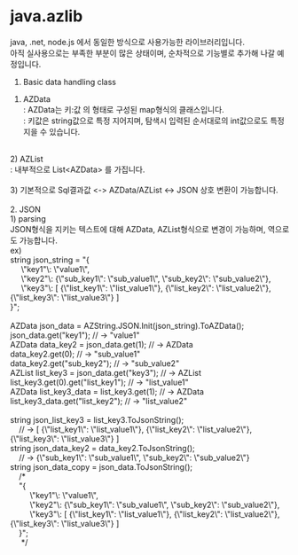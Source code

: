 # java.azlib

java, .net, node.js 에서 동일한 방식으로 사용가능한 라이브러리입니다.<br />
아직 실사용으로는 부족한 부분이 많은 상태이며, 순차적으로 기능별로 추가해 나갈 예정입니다.

1. Basic data handling class<br />
1) AZData<br />
: AZData는 키:값 의 형태로 구성된 map형식의 클래스입니다.<br />
: 키값은 string값으로 특정 지어지며, 탐색시 입력된 순서대로의 int값으로도 특정지을 수 있습니다.<br />
<br />
2) AZList<br />
: 내부적으로 List&lt;AZData&gt; 를 가집니다.<br />
<br />
3) 기본적으로 Sql결과값 &lt;-&gt; AZData/AZList &lt;-&gt; JSON 상호 변환이 가능합니다.<br />
<br />
2. JSON<br />
1) parsing<br />
JSON형식을 지키는 텍스트에 대해 AZData, AZList형식으로 변경이 가능하며, 역으로도 가능합니다.<br />
ex)<br />
string json_string = "{<br />
&nbsp;&nbsp;&nbsp;&nbsp;  \"key1"\: \"value1\",<br />
&nbsp;&nbsp;&nbsp;&nbsp;  \"key2"\: {\"sub_key1\": \"sub_value1\", \"sub_key2\": \"sub_value2\"},<br />
&nbsp;&nbsp;&nbsp;&nbsp;  \"key3"\: [ {\"list_key1\": \"list_value1\"}, {\"list_key2\": \"list_value2\"}, {\"list_key3\": \"list_value3\"} ]<br />
}";<br />
<br />
AZData json_data = AZString.JSON.Init(json_string).ToAZData();<br />
json_data.get("key1"); // -> "value1"<br />
AZData data_key2 = json_data.get(1); // -> AZData<br />
data_key2.get(0); // -> "sub_value1"<br />
data_key2.get("sub_key2"); // -> "sub_value2"<br />
AZList list_key3 = json_data.get("key3"); // -> AZList<br />
list_key3.get(0).get("list_key1"); // -> "list_value1"<br />
AZData list_key3_data = list_key3.get(1); // -> AZData<br />
list_key3_data.get("list_key2"); // -> "list_value2"<br />
<br />
string json_list_key3 = list_key3.ToJsonString(); <br />
&nbsp;&nbsp;&nbsp;&nbsp;// -> [ {\"list_key1\": \"list_value1\"}, {\"list_key2\": \"list_value2\"}, {\"list_key3\": \"list_value3\"} ]<br />
string json_data_key2 = data_key2.ToJsonString(); <br />
&nbsp;&nbsp;&nbsp;&nbsp;// -> {\"sub_key1\": \"sub_value1\", \"sub_key2\": \"sub_value2\"}<br />
string json_data_copy = json_data.ToJsonString(); <br />
&nbsp;&nbsp;&nbsp;&nbsp;/*<br />
&nbsp;&nbsp;&nbsp;&nbsp;"{<br />
&nbsp;&nbsp;&nbsp;&nbsp;&nbsp;&nbsp;&nbsp;&nbsp;  \"key1"\: \"value1\",<br />
&nbsp;&nbsp;&nbsp;&nbsp;&nbsp;&nbsp;&nbsp;&nbsp;  \"key2"\: {\"sub_key1\": \"sub_value1\", \"sub_key2\": \"sub_value2\"},<br />
&nbsp;&nbsp;&nbsp;&nbsp;&nbsp;&nbsp;&nbsp;&nbsp;  \"key3"\: [ {\"list_key1\": \"list_value1\"}, {\"list_key2\": \"list_value2\"}, {\"list_key3\": \"list_value3\"} ]<br />
&nbsp;&nbsp;&nbsp;&nbsp;}";<br />
&nbsp;&nbsp;&nbsp;&nbsp; */<br />
<br />
